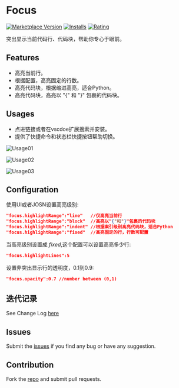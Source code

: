 # Focus

[![Marketplace Version](https://vsmarketplacebadge.apphb.com/version/QuanLi.focus.svg)](https://marketplace.visualstudio.com/items?itemName=QuanLi.focus) [![Installs](https://vsmarketplacebadge.apphb.com/installs/QuanLi.focus.svg)](https://marketplace.visualstudio.com/items?itemName=QuanLi.focus) [![Rating](https://vsmarketplacebadge.apphb.com/rating/QuanLi.focus.svg)](https://marketplace.visualstudio.com/items?itemName=QuanLi.focus)

突出显示当前代码行、代码块，帮助你专心于眼前。

## Features

* 高亮当前行。
* 根据配置，高亮固定的行数。
* 高亮代码块，根据缩进高亮，适合Python。
* 高亮代码块，高亮以 "{" 和 "}" 包裹的代码块。

## Usages

* 点进链接或者在vscdoe扩展搜索并安装。
* 提供了快捷命令和状态栏快捷按钮帮助切换。

![Usage01](images/vscode-extension-focus/usage01.png)

![Usage02](images/vscode-extension-focus/usage02.png)

![Usage03](images/vscode-extension-focus/usage03.png)


## Configuration

使用UI或者JOSN设置高亮级别:

``` json
"focus.highlightRange":"line"   //仅高亮当前行
"focus.highlightRange":"block"  //高亮以"{"和"}"包裹的代码块
"focus.highlightRange":"indent" //根据索引级别高亮代码块，适合Python
"focus.highlightRange":"fixed"  //高亮固定的行，行数可配置
```

当高亮级别设置成 *fixed*,这个配置可以设置高亮多少行:

``` json
"focus.highlightLines":5
```

设置非突出显示行的透明度，0.1到0.9:

``` json
"focus.opacity":0.7 //number between (0,1)
```


## 迭代记录
See Change Log [here](https://github.com/mzzw/focus/blob/master/CHANGELOG.md)

## Issues
Submit the [issues](https://github.com/mzzw/focus/issues) if you find any bug or have any suggestion.

## Contribution
Fork the [repo](https://github.com/mzzw/focus) and submit pull requests.
